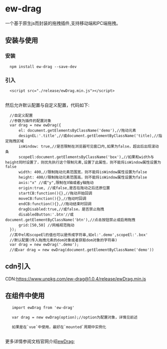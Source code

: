 # ew-drag

一个基于原生js而封装的拖拽插件,支持移动端和PC端拖拽。

## 安装与使用

### 安装
```
  npm install ew-drag --save-dev

```
### 引入

```
  <script src="./release/ewDrag.min.js"></script>
  
```

然后允许默认配置与自定义配置，代码如下:

```
  //自定义配置
  //参数为插件的配置对象
  var drag = new ewDrag({
      el: document.getElementsByClassName('demo'),//拖动元素
      designEL:'.title',//或document.getElementByClassName('title),//指定拖拽区域
      isWindow: true,//是否限制在浏览器可见窗口内,如果为false，超出后出现滚动条
      scopeEl:document.getElementsByClassName('box'),//如果和width与height同时设置了，则优先执行这个限制元素,设置了此属性，则不能将isWindow属性设置为false
      width: 400,//限制拖动元素范围宽，则不能将isWindow属性设置为false
      height: 400//限制拖动元素范围高，则不能将isWindow属性设置为false
      axis:"x" //或"y",限制在X轴或者y轴拖动
      origin:true, //或false,是否在拖动之后还原位置
      startCB:function(){},//拖动开始回调
      moveCB:function(){},//拖动时回调
      endCB:function(){},//拖动结束时回调
      dragDisabled:true,//或false，是否禁止拖拽
      disabledButton:'.btn'//或document.getElementByClassName('btn'),//点击按钮禁止或启用拖拽
      grid:[50,50] //网格规范拖动
  });
  //其中el和scopeEl的值也可以是传成字符串,如el:'.demo',scopeEl:'.box'
  //默认配置(传入拖拽元素的dom对象或者获取dom对象的字符串)
  var drag = new ewDrag('.demo');
  //或var drag = new ewDrag(document.getElementByClassName('demo'))

```

## cdn引入

CDN:https://www.unpkg.com/ew-drag@1.0.4/release/ewDrag.min.js

## 在组件中使用

```
   import ewDrag from 'ew-drag'

   var drag = new ewDrag(option);//option为配置对象，详情见前述

   如果是在`vue`中使用，最好在`mounted`周期中实例化
   
```

更多详情参阅文档官网介绍[ewDrag](http://eveningwater.com/ewDrag/);